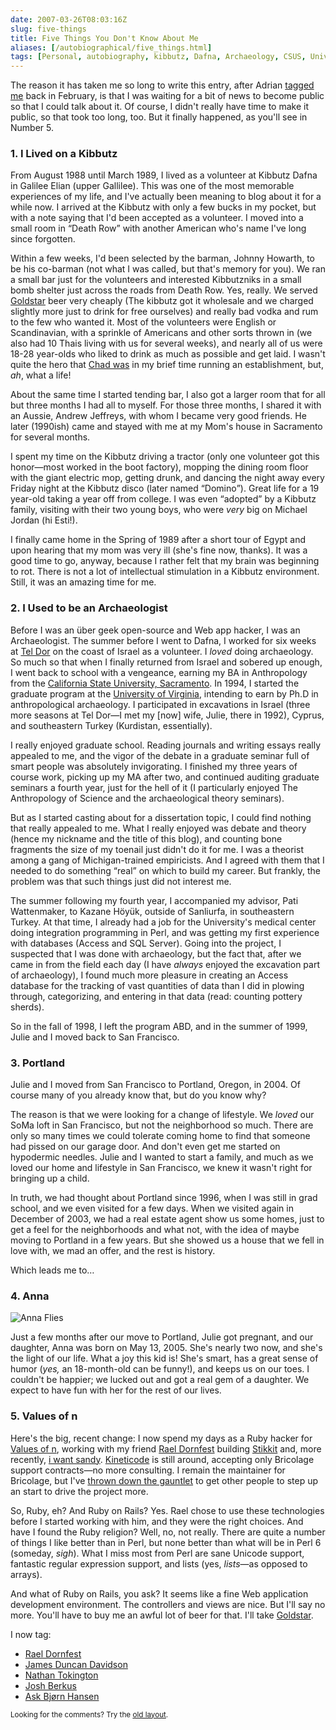 ```yaml
--- 
date: 2007-03-26T08:03:16Z
slug: five-things
title: Five Things You Don't Know About Me
aliases: [/autobiographical/five_things.html]
tags: [Personal, autobiography, kibbutz, Dafna, Archaeology, CSUS, University of Virginia, Portland, Oregon, family, lifestyle, Anna, Values Of n, Stikkit, I Want Sandy]
---
```


<p>The reason it has taken me so long to write this entry, after Adrian <a href="http://use.perl.org/~Adrian/journal/32192" title="Five things you don't know about Adrian Howard">tagged me</a> back in February, is that I was waiting for a bit of news to become public so that I could talk about it. Of course, I didn't really have time to make it public, so that took too long, too. But it finally happened, as you'll see in Number 5.</p>

<h3>1. I Lived on a Kibbutz</h3>
<p>From August 1988 until March 1989, I lived as a volunteer at Kibbutz Dafna in Galilee Elian (upper Gallilee). This was one of the most memorable experiences of my life, and I've actually been meaning to blog about it for a while now. I arrived at the Kibbutz with only a few bucks in my pocket, but with a note saying that I'd been accepted as a volunteer. I moved into a small room in <q>Death Row</q> with another American who's name I've long since forgotten.</p>

<p>Within a few weeks, I'd been selected by the barman, Johnny Howarth, to be his co-barman (not what I was called, but that's memory for you). We ran a small bar just for the volunteers and interested Kibbutzniks in a small bomb shelter just across the roads from Death Row. Yes, really. We served <a href="https://en.wikipedia.org/wiki/Goldstar_beer" title="Wikipedia describes Goldstar beer">Goldstar</a> beer very cheaply (The kibbutz got it wholesale and we charged slightly more just to drink for free ourselves) and really bad vodka and rum to the few who wanted it. Most of the volunteers were English or Scandinavian, with a sprinkle of Americans and other sorts thrown in (we also had 10 Thais living with us for several weeks), and nearly all of us were 18-28 year-olds who liked to drink as much as possible and get laid. I wasn't quite the hero that <a href="http://www.chaddickerson.com/blog/2006/12/19/five-things-you-didnt-know-about-me" title="Five things you didn't know about Chad Dickerson">Chad was</a> in my brief time running an establishment, but, <em>ah</em>, what a life!</p>
  
<p>About the same time I started tending bar, I also got a larger room that for all but three months I had all to myself. For those three months, I shared it with an Aussie, Andrew Jeffreys, with whom I became very good friends. He later (1990ish) came and stayed with me at my Mom's house in Sacramento for several months.</p>

<p>I spent my time on the Kibbutz driving a tractor (only one volunteer got this honor—most worked in the boot factory), mopping the dining room floor with the giant electric mop, getting drunk, and dancing the night away every Friday night at the Kibbutz disco (later named <q>Domino</q>). Great life for a 19 year-old taking a year off from college. I was even <q>adopted</q> by a Kibbutz family, visiting with their two young boys, who were <em>very</em> big on Michael Jordan (hi Esti!).</p>

<p>I finally came home in the Spring of 1989 after a short tour of Egypt and upon hearing that my mom was very ill (she's fine now, thanks). It was a good time to go, anyway, because I rather felt that my brain was beginning to rot. There is not a lot of intellectual stimulation in a Kibbutz environment. Still, it was an amazing time for me.</p>

<h3>2. I Used to be an Archaeologist</h3>

<p>Before I was an über geek open-source and Web app hacker, I was an 
Archaeologist. The summer before I went to Dafna, I worked for six weeks at <a href="http://micro5.mscc.huji.ac.il/~dor/" title="The Tel Dor Project">Tel Dor</a> on the coast of Israel as a volunteer. I <em>loved</em> doing archaeology. So much so that when I finally returned from Israel and sobered up enough, I went back to school with a vengeance, earning my BA in Anthropology from the <a href="http://www.csus.edu/">California State University, Sacramento</a>. In 1994, I started the graduate program at the <a href="http://www.virginia.edu/">University of Virginia</a>, intending to earn by Ph.D in anthropological archaeology. I participated in excavations in Israel (three more seasons at Tel Dor—I met my [now] wife, Julie, there in 1992), Cyprus, and southeastern Turkey (Kurdistan, essentially).</p>

<p>I really enjoyed graduate school. Reading journals and writing essays really appealed to me, and the vigor of the debate in a graduate seminar full of smart people was absolutely invigorating. I finished my three years of course work, picking up my MA after two, and continued auditing graduate seminars a fourth year, just for the hell of it (I particularly enjoyed The Anthropology of Science and the archaeological theory seminars).</p>

<p>But as I started casting about for a dissertation topic, I could find nothing that really appealed to me. What I really enjoyed was debate and theory (hence my nickname and the title of this blog), and counting bone fragments the size of my toenail just didn't do it for me. I was a theorist among a gang of Michigan-trained empiricists. And I agreed with them that I needed to do something <q>real</q> on which to build my career. But frankly, the problem was that such things just did not interest me.</p>

<p>The summer following my fourth year, I accompanied my advisor, Pati Wattenmaker, to Kazane Höyük, outside of Sanliurfa, in southeastern Turkey. At that time, I already had a job for the University's medical center doing integration programming in Perl, and was getting my first experience with databases (Access and SQL Server). Going into the project, I suspected that I was done with archaeology, but the fact that, after we came in from the field each day (I have <em>always</em> enjoyed the excavation part of archaeology), I found much more pleasure in creating an Access database for the tracking of vast quantities of data than I did in plowing through, categorizing, and entering in that data (read: counting pottery sherds).</p>

<p>So in the fall of 1998, I left the program ABD, and in the summer of 1999, Julie and I moved back to San Francisco.</p>

<h3>3. Portland</h3>

<p>Julie and I moved from San Francisco to Portland, Oregon, in 2004. Of course many of you already know that, but do you know why?</p>

<p>The reason is that we were looking for a change of lifestyle. We <em>loved</em> our SoMa loft in San Francisco, but not the neighborhood so much. There are only so many times we could tolerate coming home to find that someone had pissed on our garage door. And don't even get me started on hypodermic needles. Julie and I wanted to start a family, and much as we loved our home and lifestyle in San Francisco, we knew it wasn't right for bringing up a child.</p>

<p>In truth, we had thought about Portland since 1996, when I was still in grad school, and we even visited for a few days. When we visited again in December of 2003, we had a real estate agent show us some homes, just to get a feel for the neighborhoods and what not, with the idea of maybe moving to Portland in a few years. But she showed us a house that we fell in love with, we mad an offer, and the rest is history.</p>

<p>Which leads me to…</p>

<h3>4. Anna</h3>
  
<img src="https://farm1.static.flickr.com/67/202287377_402f407e8e.jpg?v=0"  alt="Anna Flies"/>
  
<p>Just a few months after our move to Portland, Julie got pregnant, and our daughter, Anna was born on May 13, 2005. She's nearly two now, and she's the light of our life. What a joy this kid is! She's smart, has a great sense of humor (<em>yes,</em> an 18-month-old can be funny!), and keeps us on our toes. I couldn't be happier; we lucked out and got a real gem of a daughter. We expect to have fun with her for the rest of our lives.</p>

<h3>5. Values of n</h3>

<p>Here's the big, recent change: I now spend my days as a Ruby hacker for <a href="http://www.valuesofn.com/">Values of n</a>, working with my friend <a href="http://www.raelity.org/">Rael Dornfest</a> building <a href="http://www.stikkit.com">Stikkit</a> and, more recently, <a href="http://www.iwantsandy.com/">i want sandy</a>. <a href="http://www.kineticode.com/">Kineticode</a> is still around, accepting only Bricolage support contracts—no more consulting. I remain the maintainer for Bricolage, but I've <a href="http://marc.info/?l=bricolage-general&amp;m=117392382314816" title="My Message to the Bricolage Community">thrown down the gauntlet</a> to get other people to step up an start to drive the project more.</p>

<p>So, Ruby, eh? And Ruby on Rails? Yes. Rael chose to use these technologies before I started working with him, and they were the right choices. And have I found the Ruby religion? Well, no, not really. There are quite a number of things I like better than in Perl, but none better than what will be in Perl 6 (someday, <em>sigh</em>). What I miss most from Perl are sane Unicode support, fantastic regular expression support, and lists (yes, <em>lists</em>—as opposed to arrays).</p>

<p>And what of Ruby on Rails, you ask? It seems like a fine Web application development environment. The controllers and views are nice. But I'll say no more. You'll have to buy me an awful lot of beer for that. I'll take <a href="https://en.wikipedia.org/wiki/Goldstar_beer" title="Wikipedia describes Goldstar beer">Goldstar</a>.</p>

<p>I now tag:</p>

<ul>
  <li><a href="http://www.raelity.org/">Rael Dornfest</a></li>
  <li><a href="http://blog.duncandavidson.com/blog/">James Duncan Davidson</a></li>
  <li><a href="http://radar.oreilly.com/nat/">Nathan Tokington</a></li>
  <li><a href="http://blogs.ittoolbox.com/database/soup/">Josh Berkus</a></li>
  <li><a href="http://www.askbjoernhansen.com/">Ask Bjørn Hansen</a></li>
</ul>
<p class="past"><small>Looking for the comments? Try the <a rel="nofollow" href="//past.justatheory.com/autobiographical/five_things.html">old layout</a>.</small></p>


